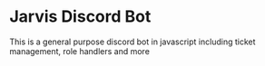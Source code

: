 # Jarvis Discord Bot
 This is a general purpose discord bot in javascript including ticket management, role handlers and more
